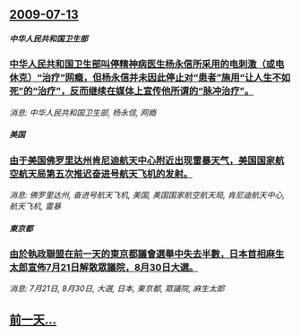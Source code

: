 ## [2009-07-13](/news/2009/07/13/index.md)

##### 中华人民共和国卫生部
### [ 中华人民共和国卫生部叫停精神病医生杨永信所采用的电刺激（或电休克）“治疗”网瘾，但杨永信并未因此停止对“患者”施用“让人生不如死”的“治疗”，反而继续在媒体上宣传他所谓的“脉冲治疗”。](/news/2009/07/13/中华人民共和国卫生部叫停精神病医生杨永信所采用的电刺激-或电休克-治疗-网瘾-但杨永信并未因此停止对-患者-施用-让.md)
_消息: 中华人民共和国卫生部, 杨永信, 网瘾_

##### 美国
### [由于美国佛罗里达州肯尼迪航天中心附近出现雷暴天气，美国国家航空航天局第五次推迟奋进号航天飞机的发射。](/news/2009/07/13/由于美国佛罗里达州肯尼迪航天中心附近出现雷暴天气-美国国家航空航天局第五次推迟奋进号航天飞机的发射.md)
_消息: 佛罗里达州, 奋进号航天飞机, 美国, 美国国家航空航天局, 肯尼迪航天中心, 航天飞机, 雷暴_

##### 東京都
### [由於執政聯盟在前一天的東京都議會選舉中失去半數，日本首相麻生太郎宣佈7月21日解散眾議院，8月30日大選。](/news/2009/07/13/由於執政聯盟在前一天的東京都議會選舉中失去半數-日本首相麻生太郎宣佈7月21日解散眾議院-8月30日大選.md)
_消息: 7月21日, 8月30日, 大選, 日本, 東京都, 眾議院, 麻生太郎_

## [前一天...](/news/2009/07/11/index.md)

